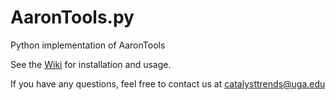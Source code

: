 # AaronTools.py
Python implementation of AaronTools

See the <a href="https://github.com/QChASM/AaronTools.py/wiki">Wiki</a> for installation and usage.

If you have any questions, feel free to contact us at catalysttrends@uga.edu
